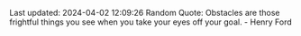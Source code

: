 Last updated: 2024-04-02 12:09:26
Random Quote: Obstacles are those frightful things you see when you take your eyes off your goal. - Henry Ford